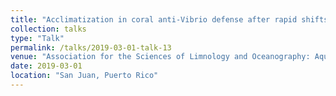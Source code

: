 ```yaml
---
title: "Acclimatization in coral anti-Vibrio defense after rapid shifts in reef state"
collection: talks
type: "Talk"
permalink: /talks/2019-03-01-talk-13
venue: "Association for the Sciences of Limnology and Oceanography: Aquatic Sciences Meeting"
date: 2019-03-01
location: "San Juan, Puerto Rico"
---
```



